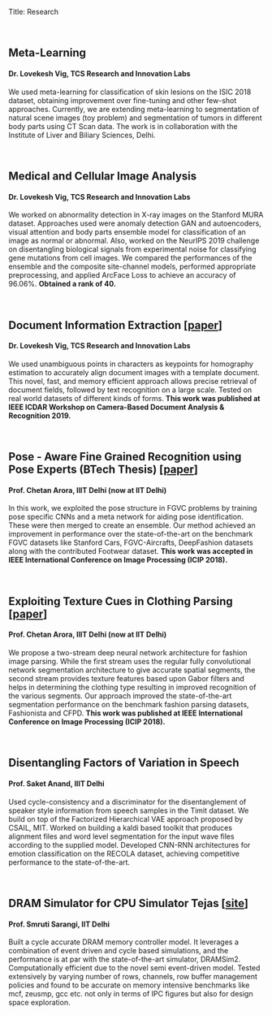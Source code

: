 Title: Research

<br>
<h2>Meta-Learning </h2>
<h4> Dr. Lovekesh Vig, TCS Research and Innovation Labs</h4>
<p>We used meta-learning for classification of skin lesions on the ISIC 2018 dataset, obtaining improvement over fine-tuning and other few-shot approaches. Currently, we are extending meta-learning to segmentation of natural scene images (toy problem) and segmentation of tumors in different body parts using CT Scan data. The work is in collaboration with the Institute of Liver and Biliary Sciences, Delhi.</p>

<br>
<h2>Medical and Cellular Image Analysis </h2>
<h4> Dr. Lovekesh Vig, TCS Research and Innovation Labs</h4>
<p>We worked on abnormality detection in X-ray images on the Stanford MURA dataset. Approaches used were anomaly detection GAN and autoencoders, visual attention and body parts ensemble model for classification of an image as normal or abnormal. Also, worked on the NeurIPS 2019 challenge on disentangling biological signals from experimental noise for classifying gene mutations from cell images. We compared the performances of the ensemble and the composite site-channel models, performed appropriate preprocessing, and applied ArcFace Loss to achieve an accuracy of 96.06%. <b>Obtained a rank of 40.</b></p>

<br>
<h2>Document Information Extraction [<a href="http://kushagramahajan.me/papers/ICDAR_Workshop.pdf">paper</a>]</h2>
<h4> Dr. Lovekesh Vig, TCS Research and Innovation Labs</h4>
<p>We used unambiguous points in characters as keypoints for homography estimation to accurately align document images with a template document. This novel, fast, and memory efficient approach allows precise retrieval of document fields, followed by text recognition on a large scale. Tested on real world datasets of different kinds of forms. <b>This work was published at IEEE ICDAR Workshop on Camera-Based Document Analysis & Recognition 2019.</b></p>

<br>
<h2>Pose - Aware Fine Grained Recognition using Pose Experts (BTech Thesis) [<a href="http://kushagramahajan.me/papers/fgvc_icip.pdf">paper</a>]</h2>
<h4> Prof. Chetan Arora, IIIT Delhi (now at IIT Delhi)</h4>
<p>In this work, we exploited the pose structure in FGVC problems by training pose specific CNNs and a meta network for aiding pose identification. These were then merged to create an ensemble. Our method achieved an improvement in performance over the state-of-the-art on the benchmark FGVC datasets like Stanford Cars, FGVC-Aircrafts, DeepFashion datasets along with the contributed Footwear dataset. <b>This work was accepted in IEEE International Conference on Image Processing (ICIP 2018).</b></p>


<br>
<h2>Exploiting Texture Cues in Clothing Parsing [<a href="http://kushagramahajan.me/papers/texture_icip.pdf">paper</a>]</h2>
<h4> Prof. Chetan Arora, IIIT Delhi (now at IIT Delhi)</h4>
<p>We propose a two-stream deep neural network architecture for fashion image parsing. While the first stream uses the regular fully convolutional network segmentation architecture to give accurate spatial segments, the second stream provides texture features based upon Gabor filters and helps in determining the clothing type resulting in improved recognition of the various segments. Our approach improved the state-of-the-art segmentation performance on the benchmark fashion parsing datasets, Fashionista and CFPD. <b>This work was published at IEEE International Conference on Image Processing (ICIP 2018).</b></p>


<br>
<h2>Disentangling Factors of Variation in Speech</h2>
<h4> Prof. Saket Anand, IIIT Delhi</h4>
<p>Used cycle-consistency and a discriminator for the disentanglement of speaker style information from speech samples in the Timit dataset. We build on top of the Factorized Hierarchical VAE approach proposed by CSAIL, MIT. Worked on building a kaldi based toolkit that produces alignment files and word level segmentation for the input wave files according to the supplied model. Developed CNN-RNN architectures for emotion classification on the RECOLA dataset, achieving competitive performance to the state-of-the-art.</p>



<br>
<h2>DRAM Simulator for CPU Simulator Tejas [<a href="http://www.cse.iitd.ac.in/tejas/">site</a>]</h2>
<h4> Prof. Smruti Sarangi, IIT Delhi</h4> 
<p>Built a cycle accurate DRAM memory controller model. It leverages a combination of event driven and cycle based simulations, and the performance is at par with the state-of-the-art simulator, DRAMSim2. Computationally efficient due to the novel semi event-driven model. Tested extensively by varying number of rows, channels, row buffer management policies and found to be accurate on memory intensive benchmarks like mcf, zeusmp, gcc etc. not only in terms of IPC figures but also for design space exploration.</p>
